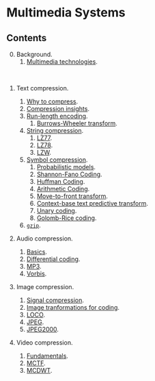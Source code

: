 # Multimedia Systems

## Contents

0. Background.
   1. [Multimedia technologies](https://tecnologias-multimedia.github.io).
</br>

1. Text compression.
   1. [Why to compress](https://cdn.rawgit.com/vicente-gonzalez-ruiz/why_to_compress/master/index.html).
   2. [Compression insights](https://cdn.rawgit.com/vicente-gonzalez-ruiz/compression_insights/master/index.html).
   3. [Run-length encoding](https://cdn.rawgit.com/vicente-gonzalez-ruiz/Run-length_encoding/master/index.html).
	  1. [Burrows-Wheeler transform](https://cdn.rawgit.com/vicente-gonzalez-ruiz/Burrows-Wheeler_transform/master/index.html).
   4. [String compression](https://cdn.rawgit.com/vicente-gonzalez-ruiz/string_compression/master/index.html).
	  1. [LZ77](https://cdn.rawgit.com/vicente-gonzalez-ruiz/LZ77/master/index.html).
	  2. [LZ78](https://cdn.rawgit.com/vicente-gonzalez-ruiz/LZ78/master/index.html).
	  3. [LZW](https://cdn.rawgit.com/vicente-gonzalez-ruiz/LZW/master/index.html).
   5. [Symbol compression](https://cdn.rawgit.com/vicente-gonzalez-ruiz/symbol_compression/master/index.htm).
	  1. [Probabilistic models](https://cdn.rawgit.com/vicente-gonzalez-ruiz/probabilistic_models/master/index.html).
	  2. [Shannon-Fano Coding](https://cdn.rawgit.com/vicente-gonzalez-ruiz/Shannon-Fano_coding/master/index.html).
	  3. [Huffman Coding](https://cdn.rawgit.com/vicente-gonzalez-ruiz/Huffman_coding/master/index.html).
	  4. [Arithmetic Coding](https://cdn.rawgit.com/vicente-gonzalez-ruiz/arithmetic_coding/master/index.html).
	  5. [Move-to-front transform](https://cdn.rawgit.com/vicente-gonzalez-ruiz/move-to-front_transform/master/index.html).
	  6. [Context-base text predictive transform](https://cdn.rawgit.com/vicente-gonzalez-ruiz/context-based_text_predictive_transform/master/index.html).
	  7. [Unary coding](https://cdn.rawgit.com/vicente-gonzalez-ruiz/unary_coding/master/index.html).
	  8. [Golomb-Rice coding](https://cdn.rawgit.com/vicente-gonzalez-ruiz/Golomb-Rice_coding/master/index.html).
   6. [`gzip`](https://cdn.rawgit.com/vicente-gonzalez-ruiz/gzip/master/index.html).
	  </br>

2. Audio compression.
   1. [Basics](https://cdn.rawgit.com/vicente-gonzalez-ruiz/audio_compression/master/index.html).
   1. [Differential coding](https://cdn.rawgit.com/vicente-gonzalez-ruiz/differential_coding/master/index.htm).
   1. [MP3](https://cdn.rawgit.com/vicente-gonzalez-ruiz/MP3/master/index.html).
   1. [Vorbis](https://cdn.rawgit.com/vicente-gonzalez-ruiz/vorbis/master/index.html).

2. Image compression.
   1. [Signal compression](https://rawgit.com/vicente-gonzalez-ruiz/signal_redundancies/master/index.html).
   1. [Image tranformations for coding](https://cdn.rawgit.com/vicente-gonzalez-ruiz/transform_coding/master/index.html).
   1. [LOCO](https://cdn.rawgit.com/vicente-gonzalez-ruiz/LOCO/master/index.html).
   1. [JPEG](https://cdn.rawgit.com/vicente-gonzalez-ruiz/JPEG/master/index.html).
   1. [JPEG2000](https://cdn.rawgit.com/vicente-gonzalez-ruiz/JPEG2000/master/index.html).

3. Video compression.
   1. [Fundamentals](https://cdn.rawgit.com/vicente-gonzalez-ruiz/video_compression/master/index.html).
   1. [MCTF](https://github.com/vicente-gonzalez-ruiz/MCTF-video-coding).
   1. [MCDWT](https://github.com/vicente-gonzalez-ruiz/MCDWT).

